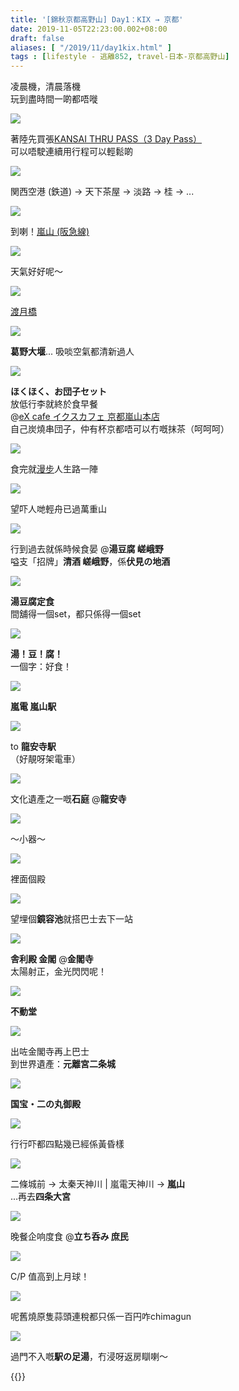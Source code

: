 ```yaml
---
title: '[錦秋京都高野山] Day1：KIX → 京都'
date: 2019-11-05T22:23:00.002+08:00
draft: false
aliases: [ "/2019/11/day1kix.html" ]
tags : [lifestyle - 逃離852, travel-日本-京都高野山]
---
```


凌晨機，清晨落機  
玩到盡時間一啲都唔嘥  

![](/images/kyotokoyasan1a.jpg)

著陸先買張[KANSAI THRU PASS（3 Day Pass）](https://hidie.net/kyotokoyasan1a/)  
可以唔駛連續用行程可以輕鬆啲  

![](/images/kyotokoyasan1b.jpg)

関西空港 (鉄道) → 天下茶屋 → 淡路 → 桂 → ...  

![](/images/kyotokoyasan1b3.jpg)

到喇！[嵐山 (阪急線)](https://hidie.net/kyotokoyasan1b/)  

![](/images/kyotokoyasan1c1.jpg)

天氣好好呢～  

![](/images/kyotokoyasan1c3.jpg)

[渡月橋](https://hidie.net/kyotokoyasan1c/)  

![](/images/kyotokoyasan1c4.jpg)

**葛野大堰**... 吸啖空氣都清新過人  

![](/images/kyotokoyasan1d.jpg)

**ほくほく、お団子セット**  
放低行李就終於食早餐  
@[eX cafe イクスカフェ 京都嵐山本店](https://hidie.net/kyotokoyasan1d/)  
自己炭燒串団子，仲有杯京都唔可以冇嘅抹茶（呵呵呵）  

![](/images/kyotokoyasan1e1.jpg)

食完就[漫步](https://hidie.net/kyotokoyasan1e/)人生路一陣  

![](/images/kyotokoyasan1e2.jpg)

望吓人哋輕舟已過萬重山  

![](/images/kyotokoyasan1f1.jpg)

行到過去就係時候食晏 @**湯豆腐 嵯峨野**  
嗌支「招牌」**清酒 嵯峨野**，係**伏見の地酒**  

![](/images/kyotokoyasan1f2.jpg)

**湯豆腐定食**  
間舖得一個set，都只係得一個set  

![](/images/kyotokoyasan1f.jpg)

**湯！豆！腐！**  
一個字：好食！  

![](https://aehrfg.ch.files.1drv.com/y4m8uqgBhBJwdTWdWc5lXC_0hZuGA4JOMJn2_lm-kKDOMpkV21SvEQLGZIjS9Nu2phsT5DqEJEWYta5RKc3UxDdGwmEV3MKZApMfyPU3vUJMtvCHkJ2peUkNdu_z9-VOU7VaUraFxRgYRZ77O8h5PEWA1FG9SFUHYNA85a955m0_6oguSp0l-9S2xeipBNlSsZPE7idX9JXiA5WAJVy7Fxa7g?width=660&height=371&cropmode=none)

**嵐電 嵐山駅**  

![](https://auhofg.ch.files.1drv.com/y4mgdXAKACn4AbhjKUhEFKBUq0FzBQhbUEbhfNF2eA6ncVsowY8tdtP9IfHdOBheQ7eywsBbfO4iw_AAzlmSs1n8xi2GdQVJ6GuqwWK7udINZVYw565AvGXphx3yAjYCO4uF3OCcVlEnHoS-q3aq8uwJKHNUwJm4Hl-42Vh4xKQX0P5l2OY-GnWzc5mBOtgSUhXM_uKxEtyfKpTcFpe-R7iaA?width=660&height=371&cropmode=none)

to **龍安寺駅**  
（好靚呀架電車）  

![](https://zuhofg.ch.files.1drv.com/y4mrdSqQcvQx0_a73a0pD1qnVRMQU5-QlhB2crsyQ6oQJ8TUfTF8KkBqqU1OlrY_10n0721KUAw7zoMVgnie5iE1GtcM-VedIKVXcOAzJdwQNDZReDXetRQ_KxBjZznZpBga3ymo6qoud2n8lfFEF6FpJBbhEldcT8jetpz-zNIRPCzjMsY92vtojk8pkIkKFvngnsLdH_rchAaeqCcoWBgRw?width=660&height=371&cropmode=none)

文化遺產之一嘅**石庭** @**龍安寺**  

![](https://zphnfg.ch.files.1drv.com/y4m7bpTqFqRukyIhitsxh2W0dKBZh55ymFYpmiZRrbObSZhiKbFTOGTR-JmGAOBW81KCqZtm_4LmzMR9aR6Q5vI9NQwe-4lUz8ExG7mM9CJywP7TsOFPCBDCWkKfExu0Jr_mm8oBcTeDSz2tI6H4ITP1iIQ23nS3QbvrqfOn0JoJT667u6U0pitRkGJnaY-rOsxTjAviEpwaATUxpBpUoAC6Q?width=660&height=371&cropmode=none)

～小器～  

![](https://yohkfg.ch.files.1drv.com/y4mvL5qfS1-9UQgAsEKsDRQ7OzxgfoJWto-re6N7ciL2ZxM-vIKtsY9_QRt5Mf2jqfxoXFXRuz7Cv8DFmK2ogCoNF2RNcWIGr2nhr2WTDrIZp0QiZC5Iqq_Surnyn2NKlGT2sa2mSPwXOfA1cFkfwoQUoFNDXdkkNZa4esJ7dgetyRmUsCNFlGe02sr-NvCnOxRYn_6UAJBlVLhrhDXu_khnw?width=660&height=371&cropmode=none)

裡面個殿  

![](https://zejqig.ch.files.1drv.com/y4mGXHi1ou-QsdExc1MqN0Tx-XyYLROEyaOKjiCLDhK2iEAezNxO0ZDufw8cn5MPORAKfOias6GJfNUss43MiOZzgoN3OF7r7_fdgl4QPBdMtWaVa-Y0zfpMbhjCzTeXsr5YKz7YWRToGr0irsYSSdT0TvuESk1emoCwdbXa4-dQTSxW3twrfMcFoIDJPi0wVCUHGm6fNrQFhGYRD22sN-oWQ?width=660&height=371&cropmode=none)

望埋個**鏡容池**就搭巴士去下一站  

![](https://yojpig.ch.files.1drv.com/y4ml3VXVdv5Qu69dy1EvdSBQlHAToVLO-D-ab15b_LV17O4NX1a3RC3mJKTDql2yPv-L5yPayevX7GQ-kKoRIIZUXtYu6EmMgvQMN3LKa1BVQoNuYfNkUc95nhEhJ6IInSYl3f1NyyFZEYAJpcNDPLztj5rNW-xmj3GsBSZ7_CIoK2RGtR6_qi89wdRYzn0qtFXjMUe8DPuuPIfP9VWVqgrPg?width=660&height=371&cropmode=none)

**舎利殿 金閣** @**金閣寺**  
太陽射正，金光閃閃呢！  

![](https://zegulq.ch.files.1drv.com/y4mUPo68muhVtmTpqK2zVnEEsyFYTDjbZplQR4gSAjduOUv7KWwPJx-XvGVByMJIeWh94WvIpMbaAdo1-2aHm0EfY7B1sMbNt53w6S3kAhhLPrqKTNvUQANHocLNHQVzyMUQlAiK9AibFtYc8dbAf0nFbv3JUECJqecWiOGHLdPruZfQKgkDqs706E_KE4MDRwmeUaeJXluYmvHacu_7qP6Tw?width=660&height=371&cropmode=none)

**不動堂**  

![](https://zugtlq.ch.files.1drv.com/y4mUZ6x5r72ql8m7J1U-F3aBDUQcs9CX8jhiy9qxSuVERhYMbYK87WKqoRnvS-OCdmZfaggidl8MtFDBbeCDRrrOjKeaQOjTYdiV7wzmo_XP9Ibbquhbs6ZMwjoOw9w0GlUNx6VEmGBtRbFGa6BP4JByiuxVOdOtT1l4CKWF6XNHsbd6uzoyDcm2orF8dFpucEk2Uqo9BBJnye2pzeDUxNFUg?width=660&height=371&cropmode=none)

出咗金閣寺再上巴士  
到世界遺產：**元離宮二条城**  

![](https://aojloq.ch.files.1drv.com/y4m3lJJoJkHop2H64eig2G4vO-u2XTdp82CCsq0uI4k3d3663EgnOjSBwQfsm_Jqm7EyoJcayin6KfZEd6mQqi6U_Tm_YjSUso94aUdhsdztrf6cEy6B673BXPfLfs08cP69-APCqQaKidQQxwrbpjycsQglnZMcaKOZlPeJq0ufQHsXYC3f3X5tc7ouGpk6gKJyXzejH_lJmlYy2TyNKQ48Q?width=660&height=371&cropmode=none)

**国宝・二の丸御殿**  

![](https://zujnoq.ch.files.1drv.com/y4mx-Q16vemsiLRDVm2cYz8HJGjGAAjtnc5h0au_pNiCluIImAQaxEGn5SKjk7E04F6oVpUYzVPv5aoS8iw8Ssw3hFDb51g3sjAkGXg9iUc-HRdKTLDnY2hSh6Lym-iiOCKUxViHmZIxaavZ0GUFy336Ego4LL9taL_6QDRXRLponhxFM37uU3-eI2VhVY0dbooEgC0c4CyLabbndMLysd99Q?width=660&height=371&cropmode=none)

行行吓都四點幾已經係黃昏樣  

![](https://yojjoq.ch.files.1drv.com/y4m_X3n9lJWLIKOEg8cpgrmEKbXi4Xd2N7RUBTIP5KV_eK_Euw7iBpzoEkbgRJijOwpKCaKIwfpSJiL9uWyrdg7YKl8G3bDyOK_Mw_qfRfVMg4Xas993Ep0iCwN-xNTDX_cRnqDZk6c-oQuvhzQcVCctAxT-coIIn7_9Lnvs2jsHCUEadg3GUux3-WmCZHUHKpX0U5WQ2_PPUjnvwhmF2IYvQ?width=660&height=371&cropmode=none)

二條城前 → 太秦天神川 | 嵐電天神川 → **嵐山**  
...再去**四条大宮**  

![](https://yejroq.ch.files.1drv.com/y4m6sd6Z_9293AG1Hkvd7rmEPDuklf57b7xK3CfFsdoLjTE2iTC65MedAHeEb8LYFyoq0oqaRSij4Z954PBENB3SK7rUFkucBOP_TorJb6XUFbuHzQ7ySi94orQiN1B24OsPNt1hRYfNRtCIaJ9kGdWDeY3km4KIzlg_4qLb7Dem0FaPk3yfutkt_rdkBa6c8b0Ky1z4S4hZERzfnyf-7QX3g?width=371&height=660&cropmode=none)

晚餐企响度食 @**立ち呑み 庶民**  

![](https://yejjoq.ch.files.1drv.com/y4meaketluQMz-IYyJetRAa4dyUVrPlBDjGMUu0Tn0s1WUZc4ueygH_GndvFpIhxeh8YnRbrABs9G5T2qlC0-iprIpJAFhsflQXplI72mzpAioRxU0kodPLOV8X04J4qy6flDg17MKU5LQDcKYrtfeZfH6qQZ3Vt7GEepqdx7hD4Gygc1zDv_UPZgjVlUYv4oXTSmTIt7v1A-VXGLkUgTFOaA?width=660&height=371&cropmode=none)

C/P 值高到上月球！  

![](https://yejnoq.ch.files.1drv.com/y4mSChZ4HXZ_hWStgIu5lMTcSd-dgQEBE9Eo6dno2GvVaxVjo9hPqybwPvxkoZFyg03conYyy0kv7peLnNd8IqW_xPzdn0x3-gzVGqGFVhbZX_pGxqeRwiZTkwuSG6kYGnZ0PFyHvDbMPcPhjIMeE0yh0P-a6ka_5y8smRXKoINnE0cRoRONEM1-GaeWuIBDHR9l1h_7ftvflp6teB6Xb3nrg?width=660&height=371&cropmode=none)

呢舊燒原隻蒜頭連稅都只係一百円咋chimagun

![](https://auhfzw.ch.files.1drv.com/y4m5rVLJUikte21uRx8z6EYaG5wt96zYClFbqjeslt7Lx9Jw7GR-RzuYWpBafRG7JTaYAipyLC1eK8tOAwtS5TGUH-PeK9-NBgN0RXxdVO9wZ6VucgRhY8cIZ9HcD7PpOjq2GszOOLfD2QwlJvcEJ-31NsK2JGmOGachBCk9yjpgUzwpE_1qHL0eaenPv5fpy096GbUlqxW7T-54GtUsp5Ogw?width=660&height=371&cropmode=none)

過門不入嘅**駅の足湯**，冇浸呀返房瞓喇～  
  
  
{{<kyotokoyasan>}}  
